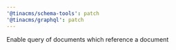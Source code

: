```yaml
---
'@tinacms/schema-tools': patch
'@tinacms/graphql': patch
---
```


Enable query of documents which reference a document
